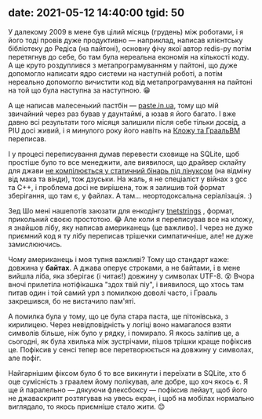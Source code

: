 date: 2021-05-12 14:40:00
tgid: 50
----

У далекому 2009 в мене був цілий місяць (грудень) між роботами, і я його тоді провів дуже продуктивно — наприклад, написав клієнтську бібліотеку до Редіса (на пайтоні), основну фічу якої автор redis-py потім перетягнув до себе, бо там була нереальна економія на кількості коду. А ще круто роздуплився з метапрограмуванням у пайтоні, що дуже допомогло написати ядро системи на наступній роботі, а потім нереально допомогло вичистити код від метапрограмування на пайтоні на той що була наступна за наступною. 😁

А ще написав малесенький пастбін — [paste.in.ua](https://paste.in.ua), тому що мій звичайний через раз бував у даунтаймі, а юзав я його багато. І вже давно всі результати того місяця залишили після себе тільки досвід, а PIU досі живий, і я минулого року його навіть на [Кложу та ГраальВМ](https://solovyov.net/blog/2020/clojure-graalvm-polyglotvm-paste-in-ua/)
 переписав.

І у процесі переписування думав перевести сховище на SQLite, щоб простіше було то все менеджити, але виявилося, що драйвер склайту для джави [не компілюється у статичний бінарь під лінуксом](https://github.com/xerial/sqlite-jdbc/issues/584#issuecomment-783795172)
 (на відміну від мака та вінди), тож дзуськи. На жаль, я не спеціаліст у війнах з gcc та C++, і проблема досі не вирішена, тож я залишив той формат зберігання, що там є, у файлах. А там... неортодоксальна серіалізація. :) 

Зед Шо мені нашепотів заюзати для енкодінгу [tnetstrings](https://tnetstrings.info/)
, формат, прикольний своєю простотою. 😂 Але коли я переписував все на кложу, я знайшов лібу, яку написав американець (це важливо). І через не дуже приємний код я ту лібу переписав трішечки симпатичніше, але! не дуже замислюючись. 

Чому американець і моя тупня важливі? Тому що стандарт каже: довжина у **байтах**. А джава оперує строками, а не байтами, і в мене вийшла ліба, яка зберігає (і читає!) довжину у символах UTF-8. 😵 Вчора вночі прилетіла нотіфікашка "здох твій піу", і виявилося, що хтось там питав один і той самий урл з помилкою доволі часто, і Грааль закрешився, бо не вистачило пам'яті.

А помилка була у тому, що це була стара паста, ще пітонівська, з кирилицею. Через невідповідність у логіці воно намагалося взяти символів більше, ніж було у рядку, і помирало. Я якось заліпив це, а сьогодні, як була хвилька між зустрічами, пішов трішки краще пофіксив це. Пофіксив у сенсі тепер все перетворюється на довжину у символах, але пофіг.

Найгарнішим фіксом було б то все викинути і переїхати в SQLite, хто б оце сумісність з граалем йому полікував, але добре, що хоч якось є. Я ще й паралельно — дякуючи флексбоксу — пофіксив лейаут, щоб його не джаваскрипт розтягував на увесь екран, і щоб на мобілах нормально виглядало, то якось приємніше стало жити. 😊

